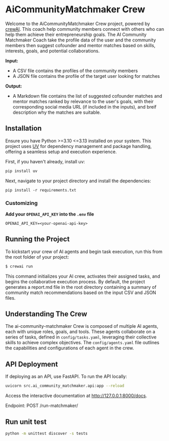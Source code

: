 # AiCommunityMatchmaker Crew

Welcome to the AiCommunityMatchmaker Crew project, powered by [crewAI](https://crewai.com). This coach help community members connect with others who can help them achieve their entrepreneurship goals. The AI Community Matchmaker Coach take the profile data of the user and the community members then suggest cofounder and mentor matches based on skills, interests, goals, and potential collaborations.

**Input:**
- A CSV file contains the profiles of the community members 
- A JSON file contains the profile of the target user looking for matches

**Output:**
- A Markdown file contains the list of suggested cofounder matches and mentor matches ranked by relevance to the user's goals, with their corresponding social media URL (if included in the inputs), and breif description why the matches are suitable.

## Installation

Ensure you have Python >=3.10 <=3.13 installed on your system. This project uses [UV](https://docs.astral.sh/uv/) for dependency management and package handling, offering a seamless setup and execution experience.

First, if you haven't already, install uv:

```bash
pip install uv
```

Next, navigate to your project directory and install the dependencies:

```
pip install -r requirements.txt
```
### Customizing

**Add your `OPENAI_API_KEY` into the `.env` file**

```
OPENAI_API_KEY=<your-openai-api-key>
```

## Running the Project

To kickstart your crew of AI agents and begin task execution, run this from the root folder of your project:

```bash
$ crewai run
```

This command initializes your AI crew, activates their assigned tasks, and begins the collaborative execution process. By default, the project generates a report.md file in the root directory containing a summary of community match recommendations based on the input CSV and JSON files.

## Understanding The Crew

The ai-community-matchmaker Crew is composed of multiple AI agents, each with unique roles, goals, and tools. These agents collaborate on a series of tasks, defined in `config/tasks.yaml`, leveraging their collective skills to achieve complex objectives. The `config/agents.yaml` file outlines the capabilities and configurations of each agent in the crew.

## API Deployment
If deploying as an API, use FastAPI. To run the API locally:

```bash
uvicorn src.ai_community_matchmaker.api:app --reload
```

Access the interactive documentation at http://127.0.0.1:8000/docs.

Endpoint: POST /run-matchmaker/

## Run unit test

```bash
python -m unittest discover -s tests
```